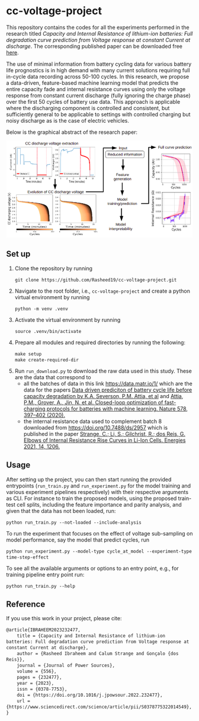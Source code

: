 # cc-voltage-project
This repository contains the codes for all the experiments performed in the research titled _Capacity and Internal Resistance of lithium-ion batteries: Full degradation curve prediction from Voltage response at constant Current at discharge_. The corresponding published paper can be downloaded free [here](https://www.sciencedirect.com/science/article/pii/S0378775322014549).

The use of minimal information from battery cycling data for various battery life prognostics is in high demand with many current solutions requiring full in-cycle data recording across 50-100 cycles. In this research, we propose a data-driven, feature-based machine learning model that predicts the entire capacity fade and internal resistance curves using only the voltage response from constant current discharge (fully ignoring the charge phase) over the first 50 cycles of battery use data. This approach is applicable where the discharging component is controlled and consistent, but sufficiently general to be applicable to settings with controlled charging but noisy discharge as is the case of electric vehicles.

Below is the graphical abstract of the research paper:

![Paper abstract](assets/graphical_abstract.png)

## Set up
1. Clone the repository by running
    ```
    git clone https://github.com/Rasheed19/cc-voltage-project.git
    ```
1. Navigate to the root folder, i.e., `cc-voltage-project` and create a python virtual environment by running
    ```
    python -m venv .venv
    ```
1. Activate the virtual environment by running
    ```
    source .venv/bin/activate
    ```
1. Prepare all modules and required directories by running the following:
    ```
    make setup
    make create-required-dir
    ```
1. Run `run_download.py` to download the raw data used in this study. These are the data that correspond to
    - all the batches of data in this link https://data.matr.io/1/ which are the data for the papers [Data driven prediciton of battery cycle life before capacity degradation by K.A. Severson, P.M. Attia, et al](https://www.nature.com/articles/s41560-019-0356-8) and [Attia, P.M., Grover, A., Jin, N. et al. Closed-loop optimization of fast-charging protocols for batteries with machine learning. Nature 578, 397–402 (2020).](https://doi.org/10.1038/s41586-020-1994-5)
    - the internal resistance data used to complement batch 8 downloaded from https://doi.org/10.7488/ds/2957 which is published in the paper [Strange, C.; Li, S.; Gilchrist, R.; dos Reis, G. Elbows of Internal Resistance Rise Curves in Li-Ion Cells. Energies 2021, 14, 1206.](https://doi.org/10.3390/en14041206)

## Usage
After setting up the project, you can then start running the provided entrypoints (`run_train.py` and `run_experiment.py` for the model training and various experiment pipelines respectively) with their respective arguments as CLI. For instance to train the proposed models, using the proposed train-test cell splits, including the feature importance and parity analysis, and given that the data has not been loaded, run:
```
python run_train.py --not-loaded --include-analysis
```

To run the experiment that focuses on the effect of voltage sub-sampling on model performance, say the model that predict cycles, run
```
python run_experiment.py --model-type cycle_at_model --experiment-type time-step-effect
```

To see all the available arguments or options to an entry point, e.g., for training pipeline entry point run:
```
python run_train.py --help
```

## Reference
If you use this work in your project, please cite:

    @article{IBRAHEEM2023232477,
        title = {Capacity and Internal Resistance of lithium-ion batteries: Full degradation curve prediction from Voltage response at constant Current at discharge},
        author = {Rasheed Ibraheem and Calum Strange and Gonçalo {dos Reis}},
        journal = {Journal of Power Sources},
        volume = {556},
        pages = {232477},
        year = {2023},
        issn = {0378-7753},
        doi = {https://doi.org/10.1016/j.jpowsour.2022.232477},
        url = {https://www.sciencedirect.com/science/article/pii/S0378775322014549},
    }
